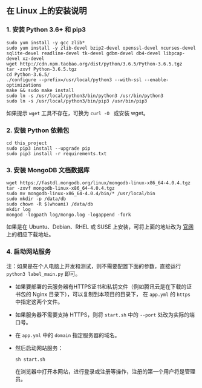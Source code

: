 ## 在 Linux 上的安装说明

### 1. 安装 Python 3.6+ 和 pip3

```
sudo yum install -y gcc zlib*
sudo yum install -y zlib-devel bzip2-devel openssl-devel ncurses-devel sqlite-devel readline-devel tk-devel gdbm-devel db4-devel libpcap-devel xz-devel
wget http://cdn.npm.taobao.org/dist/python/3.6.5/Python-3.6.5.tgz
tar -zxvf Python-3.6.5.tgz
cd Python-3.6.5/
./configure --prefix=/usr/local/python3 --with-ssl --enable-optimizations
make && sudo make install
sudo ln -s /usr/local/python3/bin/python3 /usr/bin/python3
sudo ln -s /usr/local/python3/bin/pip3 /usr/bin/pip3
```

如果提示 `wget` 工具不存在，可换为 `curl -O ` 或安装 wget。

### 2. 安装 Python 依赖包

```
cd this_project
sudo pip3 install --upgrade pip
sudo pip3 install -r requirements.txt
```

### 3. 安装 MongoDB 文档数据库

```
wget https://fastdl.mongodb.org/linux/mongodb-linux-x86_64-4.0.4.tgz
tar -zxvf mongodb-linux-x86_64-4.0.4.tgz
sudo mv mongodb-linux-x86_64-4.0.4/bin/* /usr/local/bin
sudo mkdir -p /data/db
sudo chown -R $(whoami) /data/db
mkdir log
mongod -logpath log/mongo.log -logappend -fork
```

如果是在 Ubuntu、Debian、RHEL 或 SUSE 上安装，可将上面的地址改为 [官网][mongodb-down] 上的相应下载地址。

[mongodb-down]: https://www.mongodb.com/download-center/community

### 4. 启动网站服务

注：如果是在个人电脑上开发和测试，则不需要配置下面的参数，直接运行 `python3 label_main.py` 即可。

- 如果要部署的云服务器有HTTPS证书和私钥文件（例如腾讯云是在下载的证书包的 Nginx 目录下），可以复制到本项目的目录下，
  在 `app.yml` 的 `https` 中指定这两个文件。

- 如果服务器不需要支持 HTTPS，则将 `start.sh` 中的 `--port` 处改为实际的端口号。

- 在 `app.yml` 中的 `domain` 指定服务器的域名。

- 然后启动网站服务：
  ```
  sh start.sh
  ```
  在浏览器中打开本网站，进行登录或注册等操作，注册的第一个用户将是管理员。
